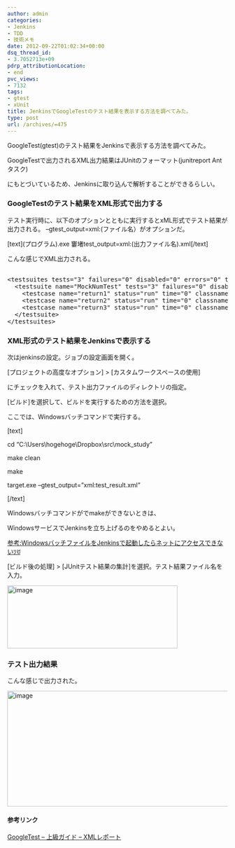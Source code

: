 ```yaml
---
author: admin
categories:
- Jenkins
- TDD
- 技術メモ
date: 2012-09-22T01:02:34+00:00
dsq_thread_id:
- 3.7052713e+09
pdrp_attributionLocation:
- end
pvc_views:
- 7132
tags:
- gtest
- xUnit
title: JenkinsでGoogleTestのテスト結果を表示する方法を調べてみた。
type: post
url: /archives/=475
---
```


GoogleTest(gtest)のテスト結果をJenkinsで表示する方法を調べてみた。
  
GoogleTestで出力されるXML出力結果はJUnitのフォーマット(junitreport Ant タスク)
  
にもとづいているため、Jenkinsに取り込んで解析することができるらしい。

### GoogleTestのテスト結果をXML形式で出力する

テスト実行時に、以下のオプションとともに実行するとxML形式でテスト結果が出力される。 &#8211;gtest_output=xml:(ファイル名）がオプションだ。
  
\[text\](プログラム).exe 窶堵test_output=xml:(出力ファイル名).xml[/text]
  
こんな感じでXML出力される。

<pre lang="xml"><?xml version="1.0" encoding="UTF-8"?>
&lt;testsuites tests="3" failures="0" disabled="0" errors="0" time="0.012" name="AllTests">
  &lt;testsuite name="MockNumTest" tests="3" failures="0" disabled="0" errors="0" time="0.006">
    &lt;testcase name="return1" status="run" time="0" classname="MockNumTest" />
    &lt;testcase name="return2" status="run" time="0" classname="MockNumTest" />
    &lt;testcase name="return3" status="run" time="0" classname="MockNumTest" />
  &lt;/testsuite>
&lt;/testsuites>
</pre>

### XML形式のテスト結果をJenkinsで表示する

次はjenkinsの設定。ジョブの設定画面を開く。

[プロジェクトの高度なオプション] > [カスタムワークスペースの使用]
  
にチェックを入れて、テスト出力ファイルのディレクトリの指定。

[ビルド]を選択して、ビルドを実行するための方法を選択。
  
ここでは、Windowsバッチコマンドで実行する。

[text]
  
cd &#8220;C:\Users\hogehoge\Dropbox\src\mock_study&#8221;
  
make clean
  
make
  
target.exe &#8211;gtest\_output=&#8221;xml:test\_result.xml&#8221;
  
[/text]

Windowsバッチコマンドがでmakeができないときは、
  
WindowsサービスでJenkinsを立ち上げるのをやめるとよい。
  
[参考:WindowsバッチファイルをJenkinsで起動したらネットにアクセスできないﾂꀀ][1]

[ビルド後の処理] > [JUnitテスト結果の集計]を選択。テスト結果ファイル名を入力。

[<img style="background-image: none; padding-left: 0px; padding-right: 0px; display: inline; padding-top: 0px; border: 0px;" title="image" src="http://hmi-me.ciao.jp/wordpress/wp-content/uploads/image_thumb15.png" alt="image" width="389" height="144" border="0" />][2]

### テスト出力結果

こんな感じで出力された。

[<img style="background-image: none; padding-left: 0px; padding-right: 0px; display: inline; padding-top: 0px; border: 0px;" title="image" src="http://hmi-me.ciao.jp/wordpress/wp-content/uploads/image_thumb16.png" alt="image" width="547" height="264" border="0" />][3]

#### 参考リンク

[GoogleTest &#8211; 上級ガイド &#8211; XMLレポート][4]

 [1]: https://futurismo.biz/archives/331 "WindowsバッチファイルをJenkinsで起動したらネットにアクセスできない"
 [2]: http://hmi-me.ciao.jp/wordpress/wp-content/uploads/image15.png
 [3]: http://hmi-me.ciao.jp/wordpress/wp-content/uploads/image16.png
 [4]: http://opencv.jp/googletestdocs/advancedguide.html